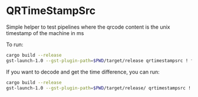 # QRTimeStampSrc

Simple helper to test pipelines where the qrcode content is the unix timestamp of the machine in ms

To run:
```bash
cargo build --release
gst-launch-1.0 --gst-plugin-path=$PWD/target/release qrtimestampsrc ! fpsdisplaysink
```

If you want to decode and get the time difference, you can run:
```bash
cargo build --release
gst-launch-1.0 --gst-plugin-path=$PWD/target/release/ qrtimestampsrc ! qrtimestampsink
```